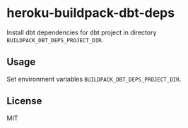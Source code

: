 # heroku-buildpack-dbt-deps

Install dbt dependencies for dbt project in directory `BUILDPACK_DBT_DEPS_PROJECT_DIR`.

## Usage

Set environment variables `BUILDPACK_DBT_DEPS_PROJECT_DIR`.

## License

MIT
